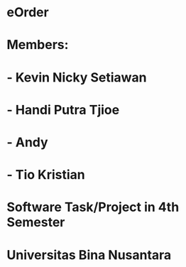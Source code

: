 # eOrder

# Members:
# - Kevin Nicky Setiawan
# - Handi Putra Tjioe
# - Andy
# - Tio Kristian

# Software Task/Project in 4th Semester
# Universitas Bina Nusantara

